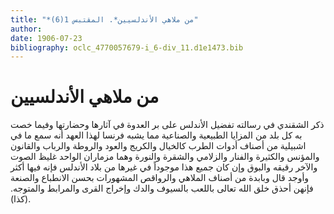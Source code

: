 ```yaml
---
title: "*من ملاهي الأندلسيين*. المقتبس 1(6)"
author: 
date: 1906-07-23
bibliography: oclc_4770057679-i_6-div_11.d1e1473.bib
---
```




#  من ملاهي الأندلسيين 


 ذكر الشقندي في رسالته تفضيل الأندلس على بر العدوة في آثارها وحضارتها وفيما خصت به كل بلد من المزايا الطبيعية والصناعية مما يشبه فرنسا لهذا العهد أنه سمع ما في اشبيلية من أصناف أدوات الطرب كالخيال والكريج والعود والروطة والرباب والقانون والمؤنس والكثيرة والفنار والزلامي والشقرة والنورة وهما مزماران الواحد غليظ الصوت والآخر رقيقه والبوق وإن كان جميع هذا موجوداً في غيرها من بلاد الأندلس فإنه فيها أكثر وأوجد قال وبابدة من أصناف الملاهي والرواقص المشهورات بحسن الانطباع والصنعة فإنهن أحذق خلق الله تعالى باللعب بالسيوف والدك وإخراج القرى والمرابط والمتوجه. (كذا).  
